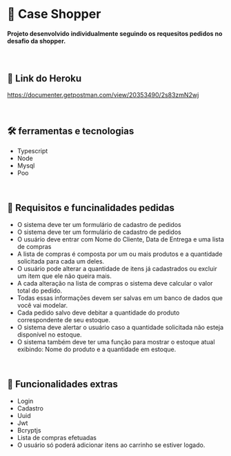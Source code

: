 # 🛒 Case Shopper

<h4>Projeto desenvolvido individualmente seguindo os requesitos pedidos no desafio da shopper. <h4/>
  
 
 <br/>

## 📌 Link do Heroku
  
 https://documenter.getpostman.com/view/20353490/2s83zmN2wj
  
  
<br/>

## 🛠 ferramentas e tecnologias

* Typescript
* Node  
* Mysql 
* Poo
  
<br/>  
  
## 🔰 Requisitos e funcinalidades pedidas  

* O sistema deve ter um formulário de cadastro de pedidos
* O sistema deve ter um formulário de cadastro de pedidos
* O usuário deve entrar com Nome do Cliente, Data de Entrega e uma lista de compras 
* A lista de compras é composta por um ou mais produtos e a quantidade solicitada para 
cada um deles.
* O usuário pode alterar a quantidade de itens já cadastrados ou excluir um item que ele 
não queira mais. 
* A cada alteração na lista de compras o sistema deve calcular o valor total do pedido.
* Todas essas informações devem ser salvas em um banco de dados que você vai modelar.
* Cada pedido salvo deve debitar a quantidade do produto correspondente de seu estoque.
* O sistema deve alertar o usuário caso a quantidade solicitada não esteja disponível no 
estoque.
* O sistema também deve ter uma função para mostrar o estoque atual exibindo: Nome do 
produto e a quantidade em estoque.
  
<br/>  
  
## 🧿 Funcionalidades extras

* Login 
* Cadastro
* Uuid
* Jwt
* Bcryptjs  
* Lista de compras efetuadas
* O usuário só poderá adicionar itens ao carrinho se estiver logado.  
  
  
